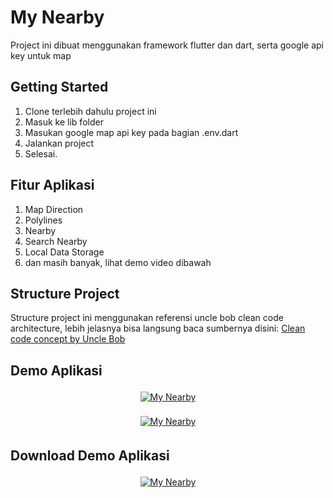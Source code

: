 # My Nearby

Project ini dibuat menggunakan framework flutter dan dart, serta google api key untuk map

## Getting Started

1. Clone terlebih dahulu project ini
2. Masuk ke lib folder
3. Masukan google map api key pada bagian .env.dart
4. Jalankan project
5. Selesai.

## Fitur Aplikasi
1. Map Direction
2. Polylines
3. Nearby
4. Search Nearby
5. Local Data Storage
6. dan masih banyak, lihat demo video dibawah

## Structure Project
Structure project ini menggunakan referensi uncle bob clean code architecture, lebih jelasnya bisa langsung baca sumbernya disini: [Clean code concept by Uncle Bob](https://blog.cleancoder.com/uncle-bob/2012/08/13/the-clean-architecture.html)

## Demo Aplikasi
<p align="center">
 <a href="https://drive.google.com/file/d/1wcT_ckxecOte550Vr5PyLorZcndqMiDC/view?usp=sharing" target="_blank"> <img src="https://i.ibb.co/Zgrhd5j/video-demo.jpg" alt="My Nearby" style="vertical-align:top; margin:4px"> </a>
</p>
<p align="center">
 <a href="#" target="_blank"> <img src="https://github.com/Supriyanto6543/my_nearby/assets/33416633/202df01a-44f7-4aed-a14b-6ba8d49c6c2f" alt="My Nearby" style="vertical-align:top; margin:4px"> </a>
</p>

## Download Demo Aplikasi
<p align="center">
 <a href="https://drive.google.com/file/d/1zS5h7M2H44dh_5sg_69IpfqegtObC7LV/view?usp=share_link" target="_blank"> <img src="https://github.com/Supriyanto6543/my_nearby/assets/33416633/ee7425ff-9569-4aa3-992f-b92dfe8e1932" alt="My Nearby" style="vertical-align:top; margin:4px"> </a>
</p>

